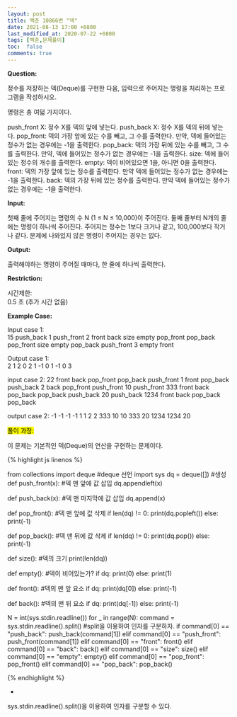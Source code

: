 ```yaml
---
layout: post
title: 백준 10866번 "덱"
date: 2021-08-13 17:00 +0800
last_modified_at: 2020-07-22 +0800
tags: [백준,문제풀이]
toc:  false
comments: true
---
```

<strong>Question:</strong>


정수를 저장하는 덱(Deque)를 구현한 다음, 
입력으로 주어지는 명령을 처리하는 프로그램을 작성하시오.

명령은 총 여덟 가지이다.

push_front X: 정수 X를 덱의 앞에 넣는다.
push_back X: 정수 X를 덱의 뒤에 넣는다.
pop_front: 덱의 가장 앞에 있는 수를 빼고, 그 수를 출력한다. 
만약, 덱에 들어있는 정수가 없는 경우에는 -1을 출력한다.
pop_back: 덱의 가장 뒤에 있는 수를 빼고, 그 수를 출력한다. 
만약, 덱에 들어있는 정수가 없는 경우에는 -1을 출력한다.
size: 덱에 들어있는 정수의 개수를 출력한다.
empty: 덱이 비어있으면 1을, 아니면 0을 출력한다.
front: 덱의 가장 앞에 있는 정수를 출력한다. 
만약 덱에 들어있는 정수가 없는 경우에는 -1을 출력한다.
back: 덱의 가장 뒤에 있는 정수를 출력한다. 
만약 덱에 들어있는 정수가 없는 경우에는 -1을 출력한다.


<strong>Input:</strong>


첫째 줄에 주어지는 명령의 수 N (1 ≤ N ≤ 10,000)이 주어진다. 
둘째 줄부터 N개의 줄에는 명령이 하나씩 주어진다. 
주어지는 정수는 1보다 크거나 같고, 100,000보다 작거나 같다. 
문제에 나와있지 않은 명령이 주어지는 경우는 없다.


<strong>Output:</strong>


출력해야하는 명령이 주어질 때마다, 
한 줄에 하나씩 출력한다.


<strong>Restriction:</strong>


시간제한:<br>
0.5 초 (추가 시간 없음)


<strong>Example Case:</strong>


Input case 1: <br>
15
push_back 1
push_front 2
front
back
size
empty
pop_front
pop_back
pop_front
size
empty
pop_back
push_front 3
empty
front

Output case 1: <br>
2
1
2
0
2
1
-1
0
1
-1
0
3


input case 2:
22
front
back
pop_front
pop_back
push_front 1
front
pop_back
push_back 2
back
pop_front
push_front 10
push_front 333
front
back
pop_back
pop_back
push_back 20
push_back 1234
front
back
pop_back
pop_back

output case 2:
-1
-1
-1
-1
1
1
2
2
333
10
10
333
20
1234
1234
20


<mark>풀이 과정:</mark>

이 문제는 기본적인 덱(Deque)의 연산을 구현하는 문제이다.


{% highlight js linenos %}

from collections import deque #deque 선언
import sys
dq = deque([]) #생성
def push_front(x): #덱 맨 앞에 값 삽입
    dq.appendleft(x)

def push_back(x): #덱 맨 마지막에 값 삽입
    dq.append(x)

def pop_front(): #덱 맨 앞에 값 삭제
    if len(dq) != 0:
        print(dq.popleft())
    else:
        print(-1)

def pop_back(): #덱 맨 뒤에 값 삭제
    if len(dq) != 0:
        print(dq.pop())
    else:
        print(-1)

def size(): #덱의 크기
    print(len(dq))

def empty(): #덱이 비어있는가?
    if dq:
        print(0)
    else:
        print(1)

def front(): #덱의 맨 앞 요소
    if dq:
        print(dq[0])
    else:
        print(-1)

def back(): #덱의 맨 뒤 요소
    if dq:
        print(dq[-1])
    else:
        print(-1)

N = int(sys.stdin.readline())
for _ in range(N):
    command = sys.stdin.readline().split() #split을 이용하여 인자를 구분하자.
    if command[0] == "push_back":
        push_back(command[1])
    elif command[0] == "push_front":
        push_front(command[1])
    elif command[0] == "front":
        front()
    elif command[0] == "back":
        back()
    elif command[0] == "size":
        size()
    elif command[0] == "empty":
        empty()
    elif command[0] == "pop_front":
        pop_front()
    elif command[0] == "pop_back":
        pop_back()

{% endhighlight %}

+
sys.stdin.readline().split()을 이용하여 인자를 구분할 수 있다.